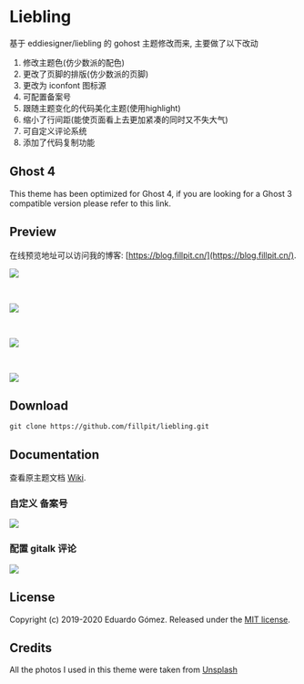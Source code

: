 # Liebling

基于 eddiesigner/liebling 的 gohost 主题修改而来, 主要做了以下改动
1. 修改主题色(仿少数派的配色)
2. 更改了页脚的排版(仿少数派的页脚)
3. 更改为 iconfont 图标源
4. 可配置备案号
5. 跟随主题变化的代码美化主题(使用highlight)
6. 缩小了行间距(能使页面看上去更加紧凑的同时又不失大气)
7. 可自定义评论系统
8. 添加了代码复制功能

## Ghost 4

This theme has been optimized for Ghost 4, if you are looking for a Ghost 3 compatible version please refer to this link.

## Preview

在线预览地址可以访问我的博客: [https://blog.fillpit.cn/](https://blog.fillpit.cn/).

![](https://gitee.com/myisafei/figurebed/raw/master/img/202109091452925.png)

<br>

![](https://gitee.com/myisafei/figurebed/raw/master/img/202109091450646.png)

<br>

![](https://gitee.com/myisafei/figurebed/raw/master/img/202109091445522.png)

<br>

![](https://gitee.com/myisafei/figurebed/raw/master/img/202109091445410.png)

## Download

```
git clone https://github.com/fillpit/liebling.git

```

## Documentation

查看原主题文档 [Wiki](https://github.com/eddiesigner/liebling/wiki).

### 自定义 备案号
![](https://gitee.com/myisafei/figurebed/raw/master/img/202109091458377.png)

### 配置 gitalk 评论
![](https://gitee.com/myisafei/figurebed/raw/master/img/202109091459370.png)

## License

Copyright (c) 2019-2020 Eduardo Gómez. Released under the [MIT license](https://github.com/eddiesigner/liebling/blob/master/LICENSE).

## Credits

All the photos I used in this theme were taken from [Unsplash](https://unsplash.com)

